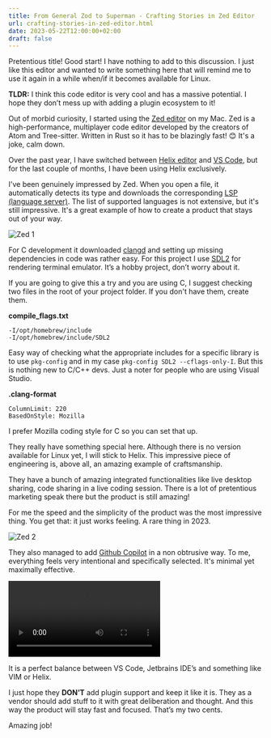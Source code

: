 ```yaml
---
title: From General Zod to Superman - Crafting Stories in Zed Editor
url: crafting-stories-in-zed-editor.html
date: 2023-05-22T12:00:00+02:00
draft: false
---
```


Pretentious title! Good start! I have nothing to add to this discussion. I just 
like this editor and wanted to write something here that will remind me to 
use it again in a while when/if it becomes available for Linux.

**TLDR:** I think this code editor is very cool and has a massive potential. 
I hope they don’t mess up with adding a plugin ecosystem to it!

Out of morbid curiosity, I started using the [Zed editor](https://zed.dev/) 
on my Mac. Zed is a high-performance, multiplayer code editor developed by 
the creators of Atom and Tree-sitter. Written in Rust so it has to be 
blazingly fast! 😊 It's a joke, calm down.

Over the past year, I have switched between [Helix editor](https://helix-editor.com/) 
and [VS Code](https://code.visualstudio.com/), but for the last couple of 
months, I have been using Helix exclusively.

I've been genuinely impressed by Zed. When you open a file, it automatically 
detects its type and downloads the corresponding [LSP (language server)](https://en.wikipedia.org/wiki/Language_Server_Protocol). 
The list of supported languages is not extensive, but it's still impressive. 
It's a great example of how to create a product that stays out of your way.

![Zed 1](/assets/zed/zed-1.png?style=bigimg)

For C development it downloaded [clangd](https://clangd.llvm.org/) and setting 
up missing dependencies in code was rather easy. For this project I use 
[SDL2](https://www.libsdl.org/) for rendering terminal emulator. It’s a 
hobby project, don’t worry about it.

If you are going to give this a try and you are using C, I suggest checking 
two files in the root of your project folder. If you don't have them, 
create them.

**compile_flags.txt**

```
-I/opt/homebrew/include
-I/opt/homebrew/include/SDL2
```

Easy way of checking what the appropriate includes for a specific library is 
to use `pkg-config` and in my case `pkg-config SDL2 --cflags-only-I`. But this 
is nothing new to C/C++ devs. Just a noter for people who are using Visual 
Studio.

**.clang-format**

```
ColumnLimit: 220
BasedOnStyle: Mozilla
```

I prefer Mozilla coding style for C so you can set that up.

They really have something special here. Although there is no version available 
for Linux yet, I will stick to Helix. This impressive piece of engineering is, 
above all, an amazing example of craftsmanship.

They have a bunch of amazing integrated functionalities like live desktop 
sharing, code sharing in a live coding session. There is a lot of pretentious 
marketing speak there but the product is still amazing!

For me the speed and the simplicity of the product was the most impressive 
thing. You get that: it just works feeling. A rare thing in 2023.

![Zed 2](/assets/zed/zed-2.png?style=bigimg)

They also managed to add [Github Copilot](https://github.com/features/copilot) 
in a non obtrusive way. To me, everything feels very intentional and 
specifically selected. It's minimal yet maximally effective.

<video src="https://zed.dev/img/post/copilot/copilot-demo.webm" autoplay loop></video>

It is a perfect balance between VS Code, Jetbrains IDE’s and something like 
VIM or Helix.

I just hope they **DON’T** add plugin support and keep it like it is. They as a 
vendor should add stuff to it with great deliberation and thought. And this 
way the product will stay fast and focused. That’s my two cents.

Amazing job!

